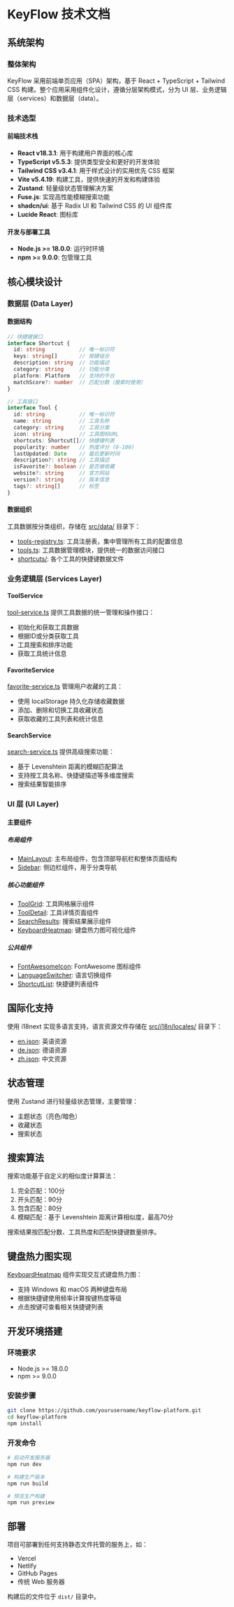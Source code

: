 # KeyFlow 技术文档

## 系统架构

### 整体架构
KeyFlow 采用前端单页应用（SPA）架构，基于 React + TypeScript + Tailwind CSS 构建。整个应用采用组件化设计，遵循分层架构模式，分为 UI 层、业务逻辑层（services）和数据层（data）。

### 技术选型

#### 前端技术栈
- **React v18.3.1**: 用于构建用户界面的核心库
- **TypeScript v5.5.3**: 提供类型安全和更好的开发体验
- **Tailwind CSS v3.4.1**: 用于样式设计的实用优先 CSS 框架
- **Vite v5.4.19**: 构建工具，提供快速的开发和构建体验
- **Zustand**: 轻量级状态管理解决方案
- **Fuse.js**: 实现高性能模糊搜索功能
- **shadcn/ui**: 基于 Radix UI 和 Tailwind CSS 的 UI 组件库
- **Lucide React**: 图标库

#### 开发与部署工具
- **Node.js >= 18.0.0**: 运行时环境
- **npm >= 9.0.0**: 包管理工具

## 核心模块设计

### 数据层 (Data Layer)

#### 数据结构
```typescript
// 快捷键接口
interface Shortcut {
  id: string           // 唯一标识符
  keys: string[]       // 按键组合
  description: string  // 功能描述
  category: string     // 功能分类
  platform: Platform   // 支持的平台
  matchScore?: number  // 匹配分数（搜索时使用）
}

// 工具接口
interface Tool {
  id: string           // 唯一标识符
  name: string         // 工具名称
  category: string     // 工具分类
  icon: string         // 工具图标URL
  shortcuts: Shortcut[]// 快捷键列表
  popularity: number   // 热度评分 (0-100)
  lastUpdated: Date    // 最后更新时间
  description?: string // 工具描述
  isFavorite?: boolean // 是否被收藏
  website?: string     // 官方网站
  version?: string     // 版本信息
  tags?: string[]      // 标签
}
```

#### 数据组织
工具数据按分类组织，存储在 [src/data/](file:///E:/git_ai/kf-key/keyflow-platform/src/data/index.ts) 目录下：
- [tools-registry.ts](file:///E:/git_ai/kf-key/keyflow-platform/src/data/tools-registry.ts): 工具注册表，集中管理所有工具的配置信息
- [tools.ts](file:///E:/git_ai/kf-key/keyflow-platform/src/data/tools.ts): 工具数据管理模块，提供统一的数据访问接口
- [shortcuts/](file:///E:/git_ai/kf-key/keyflow-platform/src/data/shortcuts/): 各个工具的快捷键数据文件

### 业务逻辑层 (Services Layer)

#### ToolService
[tool-service.ts](file:///E:/git_ai/kf-key/keyflow-platform/src/services/tool-service.ts) 提供工具数据的统一管理和操作接口：
- 初始化和获取工具数据
- 根据ID或分类获取工具
- 工具搜索和排序功能
- 获取工具统计信息

#### FavoriteService
[favorite-service.ts](file:///E:/git_ai/kf-key/keyflow-platform/src/services/favorite-service.ts) 管理用户收藏的工具：
- 使用 localStorage 持久化存储收藏数据
- 添加、删除和切换工具收藏状态
- 获取收藏的工具列表和统计信息

#### SearchService
[search-service.ts](file:///E:/git_ai/kf-key/keyflow-platform/src/services/search-service.ts) 提供高级搜索功能：
- 基于 Levenshtein 距离的模糊匹配算法
- 支持按工具名称、快捷键描述等多维度搜索
- 搜索结果智能排序

### UI 层 (UI Layer)

#### 主要组件

##### 布局组件
- [MainLayout](file:///E:/git_ai/kf-key/keyflow-platform/src/components/main-layout.tsx#L23-L85): 主布局组件，包含顶部导航栏和整体页面结构
- [Sidebar](file:///E:/git_ai/kf-key/keyflow-platform/src/components/sidebar.tsx#L18-L80): 侧边栏组件，用于分类导航

##### 核心功能组件
- [ToolGrid](file:///E:/git_ai/kf-key/keyflow-platform/src/components/tool-grid.tsx#L28-L133): 工具网格展示组件
- [ToolDetail](file:///E:/git_ai/kf-key/keyflow-platform/src/components/tool-detail.tsx#L30-L153): 工具详情页面组件
- [SearchResults](file:///E:/git_ai/kf-key/keyflow-platform/src/components/search-results.tsx#L25-L112): 搜索结果展示组件
- [KeyboardHeatmap](file:///E:/git_ai/kf-key/keyflow-platform/src/components/keyboard-heatmap.tsx#L69-L381): 键盘热力图可视化组件

##### 公共组件
- [FontAwesomeIcon](file:///E:/git_ai/kf-key/keyflow-platform/src/components/font-awesome-icon.tsx#L4-L26): FontAwesome 图标组件
- [LanguageSwitcher](file:///E:/git_ai/kf-key/keyflow-platform/src/components/language-switcher.tsx#L8-L34): 语言切换组件
- [ShortcutList](file:///E:/git_ai/kf-key/keyflow-platform/src/components/shortcut-list.tsx#L33-L131): 快捷键列表组件

## 国际化支持

使用 i18next 实现多语言支持，语言资源文件存储在 [src/i18n/locales/](file:///E:/git_ai/kf-key/keyflow-platform/src/i18n/locales/) 目录下：
- [en.json](file:///E:/git_ai/kf-key/keyflow-platform/src/i18n/locales/en.json): 英语资源
- [de.json](file:///E:/git_ai/kf-key/keyflow-platform/src/i18n/locales/de.json): 德语资源
- [zh.json](file:///E:/git_ai/kf-key/keyflow-platform/src/i18n/locales/zh.json): 中文资源

## 状态管理

使用 Zustand 进行轻量级状态管理，主要管理：
- 主题状态（亮色/暗色）
- 收藏状态
- 搜索状态

## 搜索算法

搜索功能基于自定义的相似度计算算法：
1. 完全匹配：100分
2. 开头匹配：90分
3. 包含匹配：80分
4. 模糊匹配：基于 Levenshtein 距离计算相似度，最高70分

搜索结果按匹配分数、工具热度和匹配快捷键数量排序。

## 键盘热力图实现

[KeyboardHeatmap](file:///E:/git_ai/kf-key/keyflow-platform/src/components/keyboard-heatmap.tsx#L69-L381) 组件实现交互式键盘热力图：
- 支持 Windows 和 macOS 两种键盘布局
- 根据快捷键使用频率计算按键热度等级
- 点击按键可查看相关快捷键列表

## 开发环境搭建

### 环境要求
- Node.js >= 18.0.0
- npm >= 9.0.0

### 安装步骤
```bash
git clone https://github.com/yourusername/keyflow-platform.git
cd keyflow-platform
npm install
```

### 开发命令
```bash
# 启动开发服务器
npm run dev

# 构建生产版本
npm run build

# 预览生产构建
npm run preview
```

## 部署

项目可部署到任何支持静态文件托管的服务上，如：
- Vercel
- Netlify
- GitHub Pages
- 传统 Web 服务器

构建后的文件位于 `dist/` 目录中。